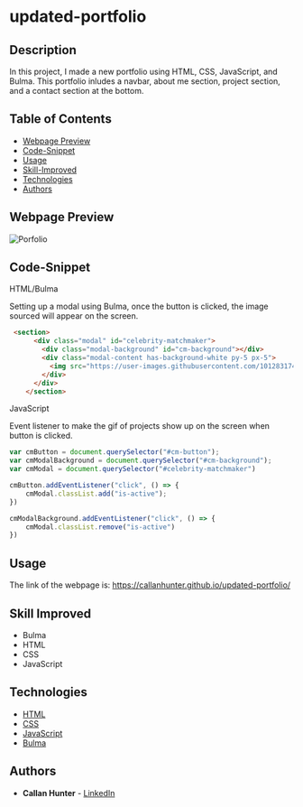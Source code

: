 # updated-portfolio

## Description

In this project, I made a new portfolio using HTML, CSS, JavaScript, and Bulma. This portfolio inludes a navbar, about me section, project section, and a contact section at the bottom.

## Table of Contents

- [Webpage Preview](#webpage-preview-)
- [Code-Snippet](#code-snippet-)
- [Usage](#usage-)
- [Skill-Improved](#skill-improved-)
- [Technologies](#technologies-)
- [Authors](#authors-)

## Webpage Preview

![Porfolio](https://drive.google.com/file/d/1Jv6Uv2ByqknbdZokZi7WU4Bv1TftL134/view)

## Code-Snippet

HTML/Bulma

Setting up a modal using Bulma, once the button is clicked, the image sourced will appear on the screen.

```HTML
 <section>
      <div class="modal" id="celebrity-matchmaker">
        <div class="modal-background" id="cm-background"></div>
        <div class="modal-content has-background-white py-5 px-5">
          <img src="https://user-images.githubusercontent.com/101283174/163512126-d8f0d253-8d8f-4f7d-9a83-010d1c50411c.gif" alt="">
        </div>
      </div>
    </section>
```

JavaScript

Event listener to make the gif of projects show up on the screen when button is clicked.

```JavaScript
var cmButton = document.querySelector("#cm-button");
var cmModalBackground = document.querySelector("#cm-background");
var cmModal = document.querySelector("#celebrity-matchmaker")

cmButton.addEventListener("click", () => {
    cmModal.classList.add("is-active");
})

cmModalBackground.addEventListener("click", () => {
    cmModal.classList.remove("is-active")
})
```

## Usage

The link of the webpage is: https://callanhunter.github.io/updated-portfolio/

## Skill Improved

- Bulma
- HTML
- CSS
- JavaScript

## Technologies

- [HTML](https://developer.mozilla.org/en-US/docs/Web/HTML)
- [CSS](https://developer.mozilla.org/en-US/docs/Web/CSS)
- [JavaScript](https://developer.mozilla.org/en-US/docs/Web/JavaScript)
- [Bulma](https://bulma.io/)

## Authors

- **Callan Hunter** - [LinkedIn](https://www.linkedin.com/in/callan-hunter-195816196/)
